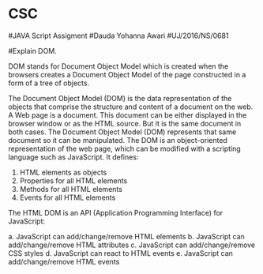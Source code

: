 # CSC
#JAVA Script Assigment
#Dauda Yohanna Awari
#UJ/2016/NS/0681

#Explain DOM.

DOM stands for Document Object Model which is created when the browsers creates a Document Object Model of the page constructed in a form of a tree of objects.

The Document Object Model (DOM) is the data representation of the objects that comprise the structure and content of a document on the web.
A Web page is a document. This document can be either displayed in the browser window or as the HTML source. But it is the same document in both cases. The Document Object Model (DOM) represents that same document so it can be manipulated. The DOM is an object-oriented representation of the web page, which can be modified with a scripting language such as JavaScript.
It defines:

   1. HTML elements as objects
   2. Properties for all HTML elements
   3. Methods for all HTML elements
   4. Events for all HTML elements

   The HTML DOM is an API (Application Programming Interface) for JavaScript:
   
   a.  JavaScript can             add/change/remove HTML     elements
    b. JavaScript can            add/change/remove HTML    attributes
    c. JavaScript can            add/change/remove CSS     styles
    d. JavaScript can react      to HTML events
    e. JavaScript can            add/change/remove HTML    events
 


